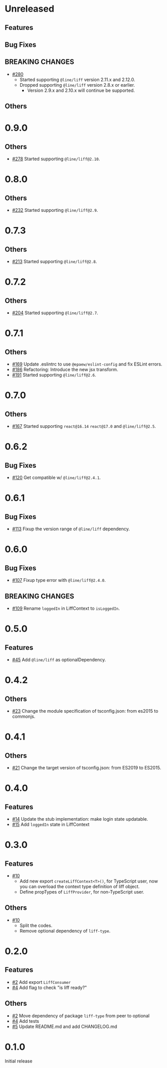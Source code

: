 # Unreleased
## Features
## Bug Fixes
## BREAKING CHANGES
* [#280](https://github.com/epaew/react-liff/pull/280)
  * Started supporting `@line/liff` version 2.11.x and 2.12.0.
  * Dropped supporting `@line/liff` version 2.8.x or earlier.
    * Version 2.9.x and 2.10.x will continue be supported.

## Others

# 0.9.0
## Others
* [#278](https://github.com/epaew/react-liff/pull/278) Started supporting `@line/liff@2.10`.

# 0.8.0
## Others
* [#232](https://github.com/epaew/react-liff/pull/232) Started supporting `@line/liff@2.9`.

# 0.7.3
## Others
* [#213](https://github.com/epaew/react-liff/pull/213) Started supporting `@line/liff@2.8`.

# 0.7.2
## Others
* [#204](https://github.com/epaew/react-liff/pull/204) Started supporting `@line/liff@2.7`.

# 0.7.1
## Others
* [#169](https://github.com/epaew/react-liff/pull/169) Update .eslintrc to use `@epaew/eslint-config` and fix ESLint errors.
* [#186](https://github.com/epaew/react-liff/pull/186) Refactoring: Introduce the new jsx transform.
* [#191](https://github.com/epaew/react-liff/pull/191) Started supporting `@line/liff@2.6`.

# 0.7.0
## Others
* [#167](https://github.com/epaew/react-liff/pull/167) Started supporting `react@16.14` `react@17.0` and `@line/liff@2.5`.

# 0.6.2
## Bug Fixes
* [#120](https://github.com/epaew/react-liff/pull/120) Get compatible w/ `@line/liff@2.4.1`.

# 0.6.1
## Bug Fixes
* [#113](https://github.com/epaew/react-liff/pull/113) Fixup the version range of `@line/liff` dependency.

# 0.6.0
## Bug Fixes
* [#107](https://github.com/epaew/react-liff/pull/107) Fixup type error with `@line/liff@2.4.0`.

## BREAKING CHANGES
* [#109](https://github.com/epaew/react-liff/pull/109) Rename `loggedIn` in LiffContext to `isLoggedIn`.

# 0.5.0
## Features
* [#45](https://github.com/epaew/react-liff/pull/45) Add `@line/liff` as optionalDependency.

# 0.4.2
## Others
* [#23](https://github.com/epaew/react-liff/pull/23) Change the module specification of tsconfig.json: from es2015 to commonjs.

# 0.4.1
## Others
* [#21](https://github.com/epaew/react-liff/pull/21) Change the target version of tsconfig.json: from ES2019 to ES2015.

# 0.4.0
## Features
* [#14](https://github.com/epaew/react-liff/pull/14) Update the stub implementation: make login state updatable.
* [#15](https://github.com/epaew/react-liff/pull/15) Add `loggedIn` state in LiffContext

# 0.3.0
## Features
* [#10](https://github.com/epaew/react-liff/pull/10)
  * Add new export `createLiffContext<T>()`, for TypeScript user, now you can overload the context type definition of liff object.
  * Define propTypes of `LiffProvider`, for non-TypeScript user.
## Others
* [#10](https://github.com/epaew/react-liff/pull/10)
  * Split the codes.
  * Remove optional dependency of `liff-type`.

# 0.2.0
## Features
* [#2](https://github.com/epaew/react-liff/pull/2) Add export `LiffConsumer`
* [#4](https://github.com/epaew/react-liff/pull/4) Add flag to check "is liff ready?"
## Others
* [#2](https://github.com/epaew/react-liff/pull/2) Move dependency of package `liff-type` from peer to optional
* [#4](https://github.com/epaew/react-liff/pull/4) Add tests
* [#5](https://github.com/epaew/react-liff/pull/5) Update README.md and add CHANGELOG.md

# 0.1.0
Initial release
